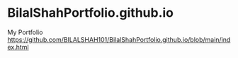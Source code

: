 # BilalShahPortfolio.github.io
My Portfolio
https://github.com/BILALSHAH101/BilalShahPortfolio.github.io/blob/main/index.html
